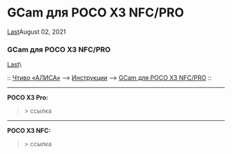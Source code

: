 # GCam для POCO X3 NFC/PRO

[Last](https://t.me/i1Last)August 02, 2021

### GCam для POCO X3 NFC/PRO 

[Last](https://t.me/i1Last)\


:: [Чтиво «АЛИСА»](https://telegra.ph/Poleznoe-chtivo-b-iH-A-07-12) --> [Инструкции](https://telegra.ph/Lajtovye-instrukcii-07-12) --> [GCam для POCO X3 NFC/PRO](broken-reference) ::

***

**POCO X3 Pro:**

> \> ссылка

***

**POCO X3 NFC:**

> \> ссылка
